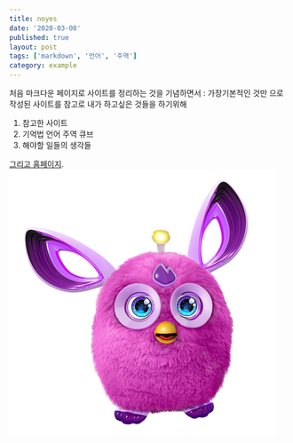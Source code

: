 ```yaml
---
title: noyes
date: '2020-03-08'
published: true
layout: post
tags: ['markdown', '언어', '주역']
category: example
---
```


처음 마크다운 페이지로 사이트를 정리하는 것을 기념하면서 :
가장기본적인 것만 으로 작성된 사이트를 참고로 내가 하고싶은 것들을 하기위해

1. 참고한 사이트
2. 기억법
   언어
   주역
   큐브
3. 해야할 일들의 생각들

[그리고 홈페이지](https://1004if.netlify.com/blog).
![Furby](../assets/furby.png)
